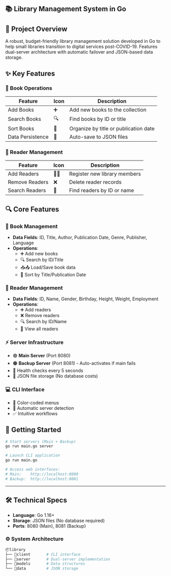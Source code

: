 ## 📚 Library Management System in Go

## 🌟 Project Overview
A robust, budget-friendly library management solution developed in Go to help small libraries transition to digital services post-COVID-19. Features dual-server architecture with automatic failover and JSON-based data storage.



## ✨ Key Features

### 📖 Book Operations
| Feature        | Icon | Description                          |
|----------------|------|--------------------------------------|
| Add Books      | ➕   | Add new books to the collection      |
| Search Books   | 🔍   | Find books by ID or title            |
| Sort Books     | 🔄   | Organize by title or publication date|
| Data Persistence| 💾  | Auto-save to JSON files              |

### 👥 Reader Management
| Feature        | Icon | Description                          |
|----------------|------|--------------------------------------|
| Add Readers    | 👤➕ | Register new library members         |
| Remove Readers | ❌   | Delete reader records                |
| Search Readers | 🔎   | Find readers by ID or name           |

## 🔍 Core Features
### 📖 Book Management
- **Data Fields**: ID, Title, Author, Publication Date, Genre, Publisher, Language  
- **Operations**:
  - ➕ Add new books
  - 🔍 Search by ID/Title
  - 📥📤 Load/Save book data
  - 🔄 Sort by Title/Publication Date

### 👥 Reader Management  
- **Data Fields**: ID, Name, Gender, Birthday, Height, Weight, Employment  
- **Operations**:
  - ➕ Add readers
  - ❌ Remove readers
  - 🔍 Search by ID/Name
  - 👀 View all readers

### ⚡ Server Infrastructure
- 🟢 **Main Server** (Port 8080)  
- 🟠 **Backup Server** (Port 8081) - Auto-activates if main fails  
- 🔄 Health checks every 5 seconds  
- 💾 JSON file storage (No database costs)

### 💻 CLI Interface
- 🎨 Color-coded menus  
- 🔄 Automatic server detection  
- ✅ Intuitive workflows

## 🚀 Getting Started

```bash
# Start servers (Main + Backup)
go run main.go server

# Launch CLI application
go run main.go

# Access web interfaces:
# Main:    http://localhost:8080
# Backup:  http://localhost:8081
```

---

## 🛠 Technical Specs
- **Language**: Go 1.16+  
- **Storage**: JSON files (No database required)  
- **Ports**: 8080 (Main), 8081 (Backup)

### ⚙️ System Architecture
```sh
📦library
├── 📂client       # CLI interface
├── 📂server       # Dual-server implementation
├── 📂models       # Data structures
└── 📂data         # JSON storage







